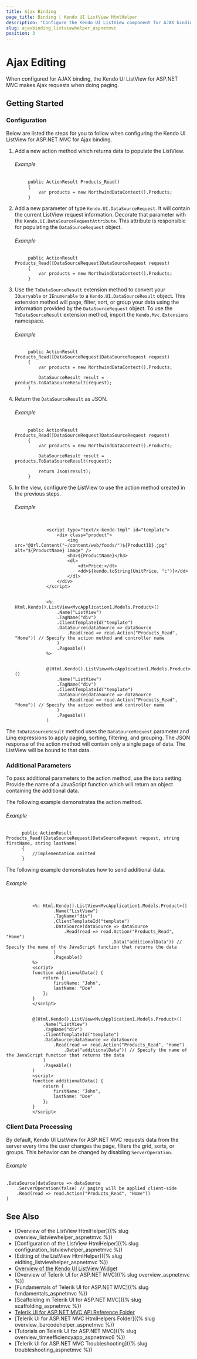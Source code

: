```yaml
---
title: Ajax Binding
page_title: Binding | Kendo UI ListView HtmlHelper
description: "Configure the Kendo UI ListView component for AJAX binding and easily enable client-data processing during AJAX binding."
slug: ajaxbinding_listviewhelper_aspnetmvc
position: 3
---
```


# Ajax Editing

When configured for AJAX binding, the Kendo UI ListView for ASP.NET MVC makes Ajax requests when doing paging.

## Getting Started

### Configuration

Below are listed the steps for you to follow when configuring the Kendo UI ListView for ASP.NET MVC for Ajax binding.

1. Add a new action method which returns data to populate the ListView.

    ###### Example

            public ActionResult Products_Read()
            {
                var products = new NorthwindDataContext().Products;
            }

1. Add a new parameter of type `Kendo.UI.DataSourceRequest`. It will contain the current ListView request information. Decorate that parameter with the `Kendo.UI.DataSourceRequestAttribute`. This attribute is responsible for populating the `DataSourceRequest` object.

    ###### Example

            public ActionResult Products_Read([DataSourceRequest]DataSourceRequest request)
            {
                var products = new NorthwindDataContext().Products;
            }

1. Use the `ToDataSourceResult` extension method to convert your `IQueryable` or `IEnumerable` to a `Kendo.UI.DataSourceResult` object. This extension method will page, filter, sort, or group your data using the information provided by the `DataSourceRequest` object. To use the `ToDataSourceResult` extension method, import the `Kendo.Mvc.Extensions` namespace.

    ###### Example

            public ActionResult Products_Read([DataSourceRequest]DataSourceRequest request)
            {
                var products = new NorthwindDataContext().Products;

                DataSourceResult result = products.ToDataSourceResult(request);
            }

1. Return the `DataSourceResult` as JSON.

    ###### Example

            public ActionResult Products_Read([DataSourceRequest]DataSourceRequest request)
            {
                var products = new NorthwindDataContext().Products;

                DataSourceResult result = products.ToDataSourceResult(request);

                return Json(result);
            }

1. In the view, configure the ListView to use the action method created in the previous steps.

    ###### Example

    ```tab-Item-Template

                <script type="text/x-kendo-tmpl" id="template">
                    <div class="product">
                        <img src="@Url.Content("~/content/web/foods/")${ProductID}.jpg" alt="${ProductName} image" />
                        <h3>${ProductName}</h3>
                        <dl>
                            <dt>Price:</dt>
                            <dd>${kendo.toString(UnitPrice, "c")}</dd>
                        </dl>
                    </div>
                </script>
    ```
    ```tab-ASPX

                <%: Html.Kendo().ListView<MvcApplication1.Models.Product>()
                    .Name("ListView")
                    .TagName("div")
                    .ClientTemplateId("template")
                    .DataSource(dataSource => dataSource
                        .Read(read => read.Action("Products_Read", "Home")) // Specify the action method and controller name
                    )
                    .Pageable()
                %>
    ```
    ```tab-Razor

                @(Html.Kendo().ListView<MvcApplication1.Models.Product>()
                    .Name("ListView")
                    .TagName("div")
                    .ClientTemplateId("template")
                    .DataSource(dataSource => dataSource
                        .Read(read => read.Action("Products_Read", "Home")) // Specify the action method and controller name
                    )
                    .Pageable()
                )
    ```

The `ToDataSourceResult` method uses the `DataSourceRequest` parameter and Linq expressions to apply paging, sorting, filtering, and grouping. The JSON response of the action method will contain only a single page of data. The ListView will be bound to that data.

### Additional Parameters

To pass additional parameters to the action method, use the `Data` setting. Provide the name of a JavaScript function which will return an object containing the additional data.

The following example demonstrates the action method.

###### Example

          public ActionResult Products_Read([DataSourceRequest]DataSourceRequest request, string firstName, string lastName)
          {
              //Implementation omitted
          }


The following example demonstrates how to send additional data.

###### Example

```tab-ASPX

          <%: Html.Kendo().ListView<MvcApplication1.Models.Product>()
                  .Name("ListView")
                  .TagName("div")
                  .ClientTemplateId("template")
                  .DataSource(dataSource => dataSource
                      .Read(read => read.Action("Products_Read", "Home")
                                        .Data("additionalData")) // Specify the name of the JavaScript function that returns the data
                  )
                  .Pageable()
          %>
          <script>
          function additionalData() {
              return {
                  firstName: "John",
                  lastName: "Doe"
              };
          }
          </script>
```
```tab-Razor

          @(Html.Kendo().ListView<MvcApplication1.Models.Product>()
              .Name("ListView")
              .TagName("div")
              .ClientTemplateId("template")
              .DataSource(dataSource => dataSource
                  .Read(read => read.Action("Products_Read", "Home")
                      .Data("additionalData")) // Specify the name of the JavaScript function that returns the data
              )
              .Pageable()
          )
          <script>
          function additionalData() {
              return {
                  firstName: "John",
                  lastName: "Doe"
              };
          }
          </script>
```

### Client Data Processing

By default, Kendo UI ListView for ASP.NET MVC requests data from the server every time the user changes the page, filters the grid, sorts, or groups. This behavior
can be changed by disabling `ServerOperation`.

###### Example

    .DataSource(dataSource => dataSource
        .ServerOperation(false) // paging will be applied client-side
        .Read(read => read.Action("Products_Read", "Home"))
    )

## See Also

* [Overview of the ListView HtmlHelper]({% slug overview_listviewhelper_aspnetmvc %})
* [Configuration of the ListView HtmlHelper]({% slug configuration_listviewhelper_aspnetmvc %})
* [Editing of the ListView HtmlHelper]({% slug eiditing_listviewhelper_aspnetmvc %})
* [Overview of the Kendo UI ListView Widget](../../../kendo-ui/controls/data-management/listview/overview)
* [Overview of Telerik UI for ASP.NET MVC]({% slug overview_aspnetmvc %})
* [Fundamentals of Telerik UI for ASP.NET MVC]({% slug fundamentals_aspnetmvc %})
* [Scaffolding in Telerik UI for ASP.NET MVC]({% slug scaffolding_aspnetmvc %})
* [Telerik UI for ASP.NET MVC API Reference Folder](../../../kendo-ui/api/Kendo.Mvc/AggregateFunction)
* [Telerik UI for ASP.NET MVC HtmlHelpers Folder]({% slug overview_barcodehelper_aspnetmvc %})
* [Tutorials on Telerik UI for ASP.NET MVC]({% slug overview_timeefficiencyapp_aspnetmvc6 %})
* [Telerik UI for ASP.NET MVC Troubleshooting]({% slug troubleshooting_aspnetmvc %})
